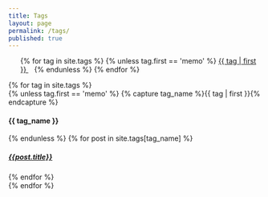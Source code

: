 ```yaml
---
title: Tags
layout: page
permalink: /tags/
published: true
---
```


<ul class="tag-cloud">
{% for tag in site.tags %}
  <span style="font-size: {{ tag | last | size | times: 100 | divided_by: site.tags.size | plus: 70  }}%">
{% unless tag.first == 'memo' %}
    <a href="#{{ tag | first | slugize }}">
      {{ tag | first }}
    </a> &nbsp;&nbsp;
    {% endunless %}
  </span>
{% endfor %}
</ul>

<div id="archives">
{% for tag in site.tags %}
  <div class="archive-group">
{% unless tag.first == 'memo' %}
    {% capture tag_name %}{{ tag | first }}{% endcapture %}
    <h4 id="#{{ tag_name | slugize }}">{{ tag_name }}</h4>
    <a name="{{ tag_name | slugize }}"></a>
{% endunless %}
    {% for post in site.tags[tag_name] %}
    <article class="archive-item">
      <h5><a href="{{site.baseurl}}{{ post.url }}">{{post.title}}</a></h5>
    </article>
    {% endfor %}
  </div>
{% endfor %}
</div>
